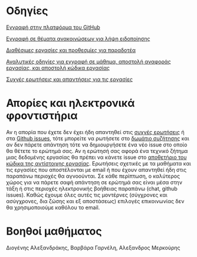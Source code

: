 # Οδηγίες

[Eγγραφή στην πλατφόρμα του GitHub](https://github.com/join)

[Εγγραφή σε θέματα ανακοινώσεων για λήψη ειδοποίησης](https://github.com/courses-ionio/help/issues)

[Διαθέσιμες εργασίες και προθεσμίες για παραδοτέα](https://courses-ionio.github.io/projects/)

[Αναλυτικές οδηγίες για εγγραφή σε μάθημα, αποστολή αναφοράς εργασίας, και αποστολή κώδικα εργασίας ](guide/)

[Συχνές ερωτήσεις και απαντήσεις για τις εργασίες](faq/)

# Απορίες και ηλεκτρονικά φροντιστήρια 
Αν η απορία που έχετε δεν έχει ήδη απαντηθεί στις [συχνές ερωτήσεις](faq/) ή στα [Github issues](https://github.com/courses-ionio/help/issues), τότε μπορείτε να ρωτήσετε στο [δωμάτιο συζήτησης](https://gitter.im/courses-ionio/help) και αν δεν πάρετε απάντηση τότε να δημιουργήσετε ένα νέο issue στο οποίο θα θέτετε το ερώτημά σας. Αν η ερώτησή σας αφορά ένα τεχνικό ζήτημα μιας δεδομένης εργασίας θα πρέπει να κάνετε issue στο [αποθετήριο του κώδικα της αντίστοιχης εργασίας](https://github.com/ioniodi/). Ερωτήσεις σχετικές με τα μαθήματα και τις εργασίες που αποστέλονται με email ή που έχουν απαντηθεί ήδη στις παραπάνω περιοχές θα αγνοούνται. Σε κάθε περίπτωση, ο καλύτερος χώρος για να πάρετε σαφή απάντηση σε ερώτημά σας είναι μέσα στην τάξη ή στις περιοχές ηλεκτρονικής βοήθειας παραπάνω (chat, github issues). Καθώς έχουμε όλες αυτές τις μοντέρνες (σύγχρονες και ασύγχρονες, δια ζώσης και εξ αποστάσεως) επιλογές επικοινωνίας δεν θα χρησιμοποιούμε καθόλου το email.

# Βοηθοί μαθήματος
Διογένης Αλεξανδράκης, Βαρβάρα Γαρνέλη, Αλεξανδρος Μερκούρης 

